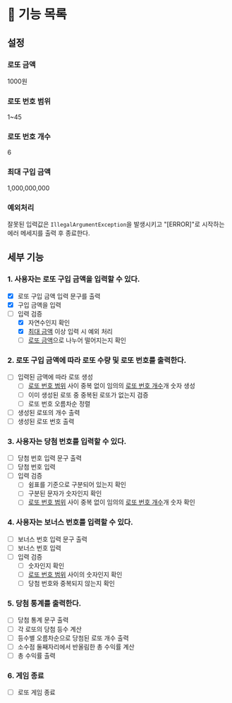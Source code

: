 # 📄 기능 목록

## 설정

### 로또 금액

1000원

### 로또 번호 범위

1~45

### 로또 번호 개수

6

### 최대 구입 금액
1,000,000,000

### 예외처리

잘못된 입력값은 `IllegalArgumentException`을 발생시키고 "[ERROR]"로 시작하는 에러 메세지를 출력 후 종료한다.

## 세부 기능

### 1. 사용자는 로또 구입 금액을 입력할 수 있다.

- [x] 로또 구입 금액 입력 문구를 출력
- [x] 구입 금액을 입력
- [ ] 입력 검증
    - [x] 자연수인지 확인
    - [x] [최대 금액](#최대-구입-금액) 이상 입력 시 예외 처리
    - [ ] [로또 금액](#로또-금액)으로 나누어 떨어지는지 확인

### 2. 로또 구입 금액에 따라 로또 수량 및 로또 번호를 출력한다.

- [ ] 입력된 금액에 따라 로또 생성
    - [ ] [로또 번호 범위](#로또-번호-범위) 사이 중복 없이 임의의 [로또 번호 개수](#로또-번호-개수)개 숫자 생성
    - [ ] 이미 생성된 로또 중 중복된 로또가 없는지 검증
    - [ ] 로또 번호 오름차순 정렬
- [ ] 생성된 로또의 개수 출력
- [ ] 생성된 로또 번호 출력

### 3. 사용자는 당첨 번호를 입력할 수 있다.

- [ ] 당첨 번호 입력 문구 출력
- [ ] 당첨 번호 입력
- [ ] 입력 검증
    - [ ] 쉼표를 기준으로 구분되어 있는지 확인
    - [ ] 구분된 문자가 숫자인지 확인
    - [ ] [로또 번호 범위](#로또-번호-범위) 사이 중복 없이 임의의 [로또 번호 개수](#로또-번호-개수)개 숫자 확인

### 4. 사용자는 보너스 번호를 입력할 수 있다.

- [ ] 보너스 번호 입력 문구 출력
- [ ] 보너스 번호 입력
- [ ] 입력 검증
    - [ ] 숫자인지 확인
    - [ ] [로또 번호 범위](#로또-번호-범위) 사이의 숫자인지 확인
    - [ ] 당첨 번호와 중복되지 않는지 확인

### 5. 당첨 통계를 출력한다.

- [ ] 당첨 통계 문구 출력
- [ ] 각 로또의 당첨 등수 계산
- [ ] 등수별 오름차순으로 당첨된 로또 개수 출력
- [ ] 소수점 둘째자리에서 반올림한 총 수익률 계산
- [ ] 총 수익률 출력

### 6. 게임 종료

- [ ] 로또 게임 종료
